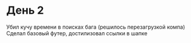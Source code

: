 # День 2
Убил кучу времени в поисках бага (решилось перезагрузкой компа)
Сделал базовый футер, достилизовал ссылки в шапке
